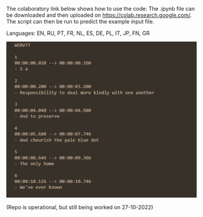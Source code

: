 The colaboratory link below shows how to use the code:
The .ipynb file can be downloaded and then uploaded on https://colab.research.google.com/. The script can then be run to predict the example input file.

Languages:
EN, RU, PT, FR, NL, ES, DE, PL, IT, JP, FN, GR



![Example](TranscriptionFirstExampleFixed.png)

(Repo is operational, but still being worked on 27-10-2022)
